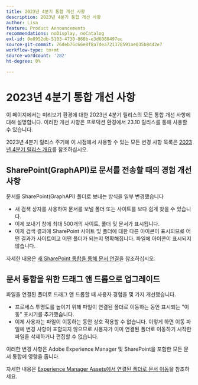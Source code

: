 ```yaml
---
title: 2023년 4분기 통합 개선 사항
description: 2023년 4분기 통합 개선 사항
author: Lisa
feature: Product Announcements
recommendations: noDisplay, noCatalog
exl-id: 0e8952db-5103-4730-860b-e3d6088497ec
source-git-commit: 76deb76c66e8f8a7dea721378591ae035b8d42e7
workflow-type: tm+mt
source-wordcount: '282'
ht-degree: 0%

---
```


# 2023년 4분기 통합 개선 사항

이 페이지에서는 미리보기 환경에 대한 2023년 4분기 릴리스의 모든 통합 개선 사항에 대해 설명합니다. 이러한 개선 사항은 프로덕션 환경에서 23.10 릴리스를 통해 사용할 수 있습니다.

2023년 4분기 릴리스 주기에 이 시점에서 사용할 수 있는 모든 변경 사항 목록은 [2023년 4분기 릴리스 개요](/help/quicksilver/product-announcements/product-releases/23-q4-release-activity/23-q4-release-overview.md)를 참조하십시오.

## SharePoint(GraphAPI)로 문서를 전송할 때의 경험 개선 사항

문서를 SharePoint(GraphAPI) 폴더로 보내는 방식을 일부 변경했습니다

* 새 검색 상자를 사용하여 문서를 보낼 폴더 또는 사이트를 보다 쉽게 찾을 수 있습니다.
* 이제 보내기 창에 최대 500개의 사이트, 폴더 및 문서가 표시됩니다.
* 이제 검색 결과에 SharePoint 사이트 및 폴더에 대한 다른 아이콘이 표시되므로 어떤 결과가 사이트이고 어떤 폴더가 되는지 명확해집니다. 파일에 아이콘이 표시되지 않습니다.

자세한 내용은 [새 SharePoint 통합을 통해 문서 연결](/help/quicksilver/administration-and-setup/configure-integrations/configure-sharepoint-integration.md#link-documents-through-the-new-sharepoint-integration)을 참조하십시오.

## 문서 통합을 위한 드래그 앤 드롭으로 업그레이드

파일을 연결된 폴더로 드래그 앤 드롭할 때 사용자 경험을 몇 가지 개선했습니다.

* 프로세스 투명도를 높이기 위해 파일이 연결된 폴더로 이동하는 동안 표시되는 &quot;이동&quot; 표시기를 추가했습니다.
* 이제 사용자는 파일이 이동하는 동안 상호 작용할 수 없습니다. 이렇게 하면 이동 파일에 변경 사항이 포함되지 않으므로 사용자가 이미 연결된 폴더로 이동하기 시작한 파일을 삭제하거나 편집할 수 없습니다.

이러한 변경 사항은 Adobe Experience Manager 및 SharePoint을 포함한 모든 문서 통합에 영향을 줍니다.

자세한 내용은 [Experience Manager Assets에서 연결된 폴더로 문서 이동](/help/quicksilver/documents/adobe-workfront-for-experience-manager-assets-essentials/send-to-aem.md#move-a-document-to-a-linked-folder-in-experience-manager-assets)을 참조하세요.
